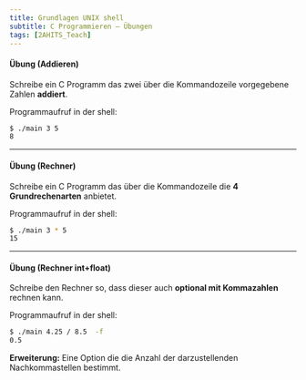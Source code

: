 ```yaml
---
title: Grundlagen UNIX shell
subtitle: C Programmieren – Übungen
tags: [2AHITS_Teach]
---
```




#### Übung (Addieren)

Schreibe ein C Programm das zwei über die Kommandozeile vorgegebene Zahlen **addiert**. 

Programmaufruf in der shell:

```bash
$ ./main 3 5
8
```



---

#### Übung (Rechner)

Schreibe ein C Programm das über die Kommandozeile die **4 Grundrechenarten** anbietet. 

Programmaufruf in der shell:

```bash
$ ./main 3 * 5
15
```



---

#### Übung (Rechner int+float)

Schreibe den Rechner so, dass dieser auch **optional mit Kommazahlen** rechnen kann.

Programmaufruf in der shell:

```bash
$ ./main 4.25 / 8.5  -f
0.5
```

**Erweiterung:** Eine Option die die Anzahl der darzustellenden Nachkommastellen bestimmt.

